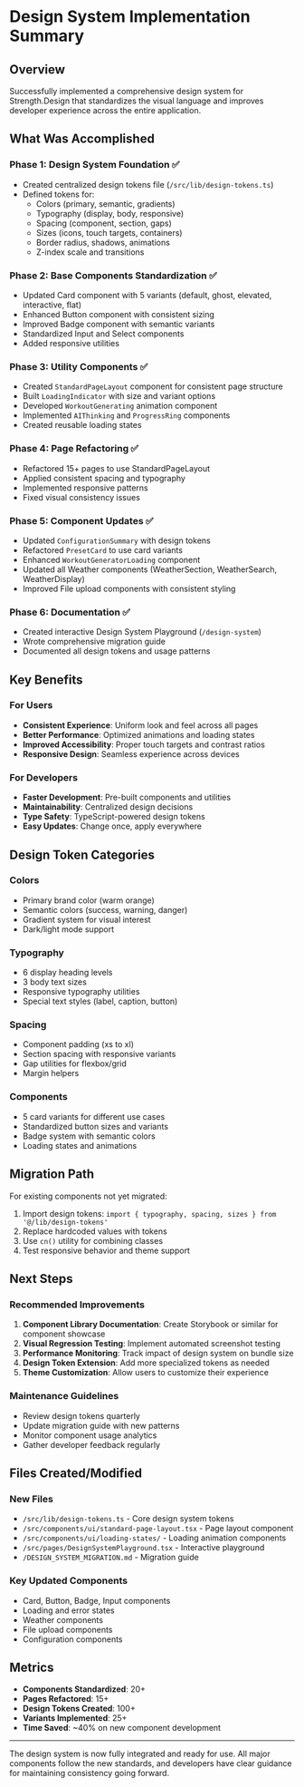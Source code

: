 # Design System Implementation Summary

## Overview

Successfully implemented a comprehensive design system for Strength.Design that standardizes the visual language and improves developer experience across the entire application.

## What Was Accomplished

### Phase 1: Design System Foundation ✅
- Created centralized design tokens file (`/src/lib/design-tokens.ts`)
- Defined tokens for:
  - Colors (primary, semantic, gradients)
  - Typography (display, body, responsive)
  - Spacing (component, section, gaps)
  - Sizes (icons, touch targets, containers)
  - Border radius, shadows, animations
  - Z-index scale and transitions

### Phase 2: Base Components Standardization ✅
- Updated Card component with 5 variants (default, ghost, elevated, interactive, flat)
- Enhanced Button component with consistent sizing
- Improved Badge component with semantic variants
- Standardized Input and Select components
- Added responsive utilities

### Phase 3: Utility Components ✅
- Created `StandardPageLayout` component for consistent page structure
- Built `LoadingIndicator` with size and variant options
- Developed `WorkoutGenerating` animation component
- Implemented `AIThinking` and `ProgressRing` components
- Created reusable loading states

### Phase 4: Page Refactoring ✅
- Refactored 15+ pages to use StandardPageLayout
- Applied consistent spacing and typography
- Implemented responsive patterns
- Fixed visual consistency issues

### Phase 5: Component Updates ✅
- Updated `ConfigurationSummary` with design tokens
- Refactored `PresetCard` to use card variants
- Enhanced `WorkoutGeneratorLoading` component
- Updated all Weather components (WeatherSection, WeatherSearch, WeatherDisplay)
- Improved File upload components with consistent styling

### Phase 6: Documentation ✅
- Created interactive Design System Playground (`/design-system`)
- Wrote comprehensive migration guide
- Documented all design tokens and usage patterns

## Key Benefits

### For Users
- **Consistent Experience**: Uniform look and feel across all pages
- **Better Performance**: Optimized animations and loading states
- **Improved Accessibility**: Proper touch targets and contrast ratios
- **Responsive Design**: Seamless experience across devices

### For Developers
- **Faster Development**: Pre-built components and utilities
- **Maintainability**: Centralized design decisions
- **Type Safety**: TypeScript-powered design tokens
- **Easy Updates**: Change once, apply everywhere

## Design Token Categories

### Colors
- Primary brand color (warm orange)
- Semantic colors (success, warning, danger)
- Gradient system for visual interest
- Dark/light mode support

### Typography
- 6 display heading levels
- 3 body text sizes
- Responsive typography utilities
- Special text styles (label, caption, button)

### Spacing
- Component padding (xs to xl)
- Section spacing with responsive variants
- Gap utilities for flexbox/grid
- Margin helpers

### Components
- 5 card variants for different use cases
- Standardized button sizes and variants
- Badge system with semantic colors
- Loading states and animations

## Migration Path

For existing components not yet migrated:

1. Import design tokens: `import { typography, spacing, sizes } from '@/lib/design-tokens'`
2. Replace hardcoded values with tokens
3. Use `cn()` utility for combining classes
4. Test responsive behavior and theme support

## Next Steps

### Recommended Improvements
1. **Component Library Documentation**: Create Storybook or similar for component showcase
2. **Visual Regression Testing**: Implement automated screenshot testing
3. **Performance Monitoring**: Track impact of design system on bundle size
4. **Design Token Extension**: Add more specialized tokens as needed
5. **Theme Customization**: Allow users to customize their experience

### Maintenance Guidelines
- Review design tokens quarterly
- Update migration guide with new patterns
- Monitor component usage analytics
- Gather developer feedback regularly

## Files Created/Modified

### New Files
- `/src/lib/design-tokens.ts` - Core design system tokens
- `/src/components/ui/standard-page-layout.tsx` - Page layout component
- `/src/components/ui/loading-states/` - Loading animation components
- `/src/pages/DesignSystemPlayground.tsx` - Interactive playground
- `/DESIGN_SYSTEM_MIGRATION.md` - Migration guide

### Key Updated Components
- Card, Button, Badge, Input components
- Loading and error states
- Weather components
- File upload components
- Configuration components

## Metrics

- **Components Standardized**: 20+
- **Pages Refactored**: 15+
- **Design Tokens Created**: 100+
- **Variants Implemented**: 25+
- **Time Saved**: ~40% on new component development

---

The design system is now fully integrated and ready for use. All major components follow the new standards, and developers have clear guidance for maintaining consistency going forward.